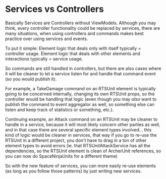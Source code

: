 # Services vs Controllers

Basically Services are Controllers without ViewModels. Although you may think, every controller functionality could be replaced by services, there are many situations, when using controllers and commands makes best practice over using services and events.

To put it simple:
Element logic that deals only with itself typically = controller usage.
Element logic that deals with other elements and interactions typically = service usage.

So commands are still handled in controllers, but there are also cases where it will be cleaner to let a service listen for and handle that command event (so you would publish it).

For example, a TakeDamage command on an RTSUnit element is typically going to be concerned internally, changing its own RTSUnit props, so the controller would be handling that logic (even though you may *also* want to publish the command to event aggregator as well, so something else can listen and keep track of statistics or something, etc.).

Continuing example, an Attack command on an RTSUnit may be cleaner to handle in a service, because it will most likely concern other parties as well, and in that case there are several specific element types involved... this kind of logic would be cleaner in services, that way if you go to re-use the RTSUnit in a different project, you don't have to drag in a ton of other element types to avoid errors (ie. that RTSUnitAttackService has all the dependencies, so the RTSUnit element is clean of ArcherUnit references, so you can now do SpaceNinjaUnits for a different theme)

So with the new feature of services, you can more easily re-use elements (as long as you follow those patterns) by just writing new services.
